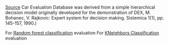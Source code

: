 [Source](https://archive.ics.uci.edu/dataset/19/car+evaluation)
Car Evaluation Database was derived from a simple hierarchical decision model originally developed for the demonstration of DEX, M. Bohanec, V. Rajkovic: Expert system for decision making. Sistemica 1(1), pp. 145-157, 1990.)


For [Random forest classification](https://github.com/Pramod-rr/car-evaluation-/blob/main/car%20evaluation.ipynb) evaluation
For [KNeighbors Classification](https://github.com/Pramod-rr/car-evaluation-/blob/main/car%20evaluation%20KNN.ipynb) evaluation
